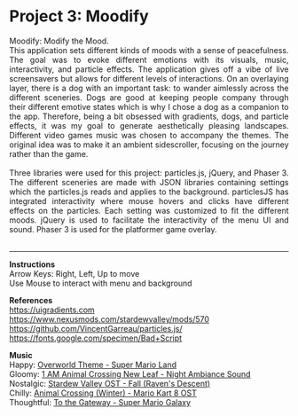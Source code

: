 Project 3: Moodify
==============

<div style="text-align: justify">
Moodify: Modify the Mood.</br>
This application sets different kinds of moods with a sense of peacefulness. The goal was to evoke different emotions with its visuals, music, interactivity, and particle effects. The application gives off a vibe of live screensavers but allows for different levels of interactions. On an overlaying layer, there is a dog with an important task: to wander aimlessly across the different sceneries. Dogs are good at keeping people company through their different emotive states which is why I chose a dog as a companion to the app. Therefore, being a bit obsessed with gradients, dogs, and particle effects, it was my goal to generate aesthetically pleasing landscapes.
Different video games music was chosen to accompany the themes. The original idea was to make it an ambient sidescroller, focusing on the journey rather than the game.
</br></br>Three libraries were used for this project: particles.js, jQuery, and Phaser 3. The different sceneries are made with JSON libraries containing settings which the particles.js reads and applies to the background. particlesJS has integrated interactivity where mouse hovers and clicks have different effects on the particles. Each setting was customized to fit the different moods. jQuery is used to facilitate the interactivity of the menu UI and sound. Phaser 3 is used for the platformer game overlay.
</br></br>
</div>

---

__Instructions__</br>
Arrow Keys: Right, Left, Up to move</br>
Use Mouse to interact with menu and background</br>

__References__</br>
https://uigradients.com</br>
https://www.nexusmods.com/stardewvalley/mods/570</br>
https://github.com/VincentGarreau/particles.js/</br>
https://fonts.google.com/specimen/Bad+Script</br>

__Music__</br>
Happy: [Overworld Theme - Super Mario Land](https://youtu.be/Gb33Qnbw520)</br>
Gloomy: [1 AM Animal Crossing New Leaf - Night Ambiance Sound](https://youtu.be/9N4Nd0Ct5yU)</br>
Nostalgic: [Stardew Valley OST - Fall (Raven's Descent)](https://youtu.be/idOmc35hlhU)</br>
Chilly: [Animal Crossing (Winter) - Mario Kart 8 OST](https://youtu.be/VT-wsn9v7yk)</br>
Thoughtful: [To the Gateway - Super Mario Galaxy](https://youtu.be/zcjtjGCWDGY)
